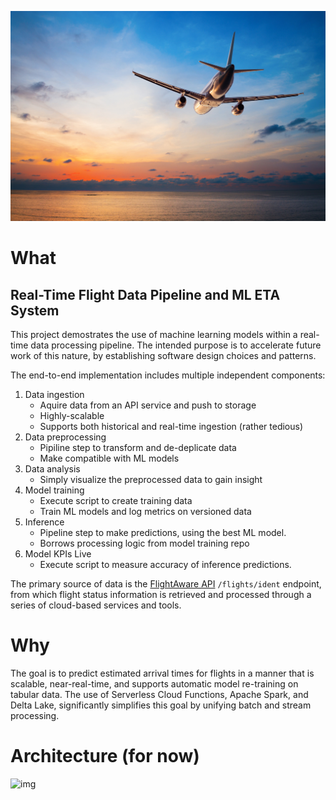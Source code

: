 ![img](docs/assets/airplane-pic.jpeg)

# What

## Real-Time Flight Data Pipeline and ML ETA System

This project demostrates the use of machine learning models within a real-time data processing pipeline. The intended purpose is to accelerate future work of this nature, by establishing software design choices and patterns. 

The end-to-end implementation includes multiple independent components:
1. Data ingestion
    - Aquire data from an API service and push to storage
    - Highly-scalable
    - Supports both historical and real-time ingestion (rather tedious)
2. Data preprocessing
    - Pipiline step to transform and de-deplicate data
    - Make compatible with ML models
3. Data analysis
    - Simply visualize the preprocessed data to gain insight
4. Model training
    - Execute script to create training data
    - Train ML models and log metrics on versioned data
5. Inference
    - Pipeline step to make predictions, using the best ML model.
    - Borrows processing logic from model training repo
6. Model KPIs Live
    - Execute script to measure accuracy of inference predictions.

The primary source of data is the [FlightAware API](https://www.flightaware.com/commercial/aeroapi/) `/flights/ident` endpoint, from which flight status information is retrieved and processed through a series of cloud-based services and tools.

# Why

The goal is to predict estimated arrival times for flights in a manner that is scalable, near-real-time, and supports automatic model re-training on tabular data. The use of Serverless Cloud Functions, Apache Spark, and Delta Lake, significantly simplifies this goal by unifying batch and stream processing.



# Architecture (for now)

![img](docs/assets/GCP-flight-streaming-datalake.jpg)
